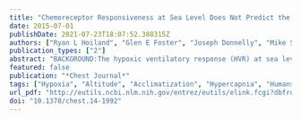 ```yaml
---
title: "Chemoreceptor Responsiveness at Sea Level Does Not Predict the Pulmonary Pressure Response to High Altitude."
date: 2015-07-01
publishDate: 2021-07-23T18:07:52.388315Z
authors: ["Ryan L Hoiland", "Glen E Foster", "Joseph Donnelly", "Mike Stembridge", "Chris K Willie", "Kurt J Smith", "Nia C Lewis", "Samuel J E Lucas", "Jim D Cotter", "David J Yeoman", "Kate N Thomas", "Trevor A Day", "Mike M Tymko", "Keith R Burgess", "Philip N Ainslie"]
publication_types: ["2"]
abstract: "BACKGROUND:The hypoxic ventilatory response (HVR) at sea level (SL) is moderately predictive of the change in pulmonary artery systolic pressure (PASP) to acute normobaric hypoxia. However, because of progressive changes in the chemoreflex control of breathing and acid-base balance at high altitude (HA), HVR at SL may not predict PASP at HA. We hypothesized that resting oxygen saturation as measured by pulse oximetry (Spo₂) at HA would correlate better than HVR at SL with PASP at HA. METHODS:In 20 participants at SL, we measured normobaric, isocapnic HVR (L/min · -%Spo₂⁻¹) and resting PASP using echocardiography. Both resting Spo₂ and PASP measures were repeated on day 2 (n = 10), days 4 to 8 (n = 12), and 2 to 3 weeks (n = 8) after arrival at 5,050 m. These data were also collected at 5,050 m in life-long HA residents (ie, Sherpa [n = 21]). RESULTS:Compared with SL, Spo₂ decreased from 98.6% to 80.5% (P textless .001), whereas PASP increased from 21.7 to 34.0 mm Hg (P textless .001) after 2 to 3 weeks at 5,050 m. Isocapnic HVR at SL was not related to Spo₂ or PASP at any time point at 5,050 m (all P textgreater .05). Sherpa had lower PASP (P textless .01) than lowlanders on days 4 to 8 despite similar Spo₂. Upon correction for hematocrit, Sherpa PASP was not different from lowlanders at SL but was lower than lowlanders at all HA time points. At 5,050 m, although Spo₂ was not related to PASP in lowlanders at any point (all R² $le$ 0.05, P textgreater .50), there was a weak relationship in the Sherpa (R² = 0.16, P = .07). CONCLUSIONS:We conclude that neither HVR at SL nor resting Spo₂ at HA correlates with elevations in PASP at HA."
featured: false
publication: "*Chest Journal*"
tags: ["Hypoxia", "Altitude", "Acclimatization", "Hypercapnia", "Humans", "Adult", "Female", "Male", "Oxygen", "Pulmonary Artery", "Young Adult", "Arterial Pressure", "Baroreflex", "Chemoreceptor Cells", "Oximetry", "Vascular Resistance"]
url_pdf: "http://eutils.ncbi.nlm.nih.gov/entrez/eutils/elink.fcgi?dbfrom=pubmed&id=25501858&retmode=ref&cmd=prlinks"
doi: "10.1378/chest.14-1992"
---
```


